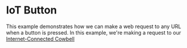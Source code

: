 IoT Button
==========
This example demonstrates how we can make a web request to any URL when a button is pressed. In this example, we're making a request to our [Internet-Connected Cowbell](../Cowbell)
